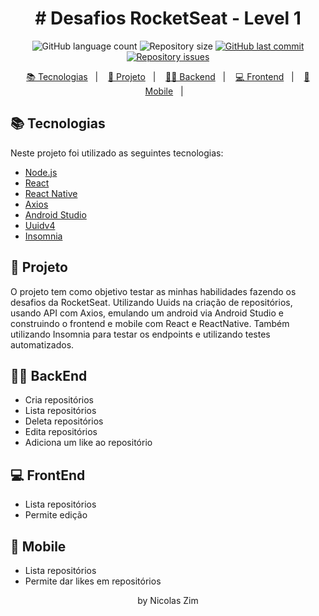 <h1 align="center">
    # Desafios RocketSeat - Level 1
</h1>
<p align="center">
  <img alt="GitHub language count" src="https://img.shields.io/github/languages/count/NicolasZim/RocketChallanges-lvl1">

  <img alt="Repository size" src="https://img.shields.io/github/repo-size/NicolasZim/RocketChallanges-lvl1">
  
  <a href="https://github.com/NicolasZim/RocketChallanges-lvl1/commits/master">
    <img alt="GitHub last commit" src="https://img.shields.io/github/last-commit/NicolasZim/RocketChallanges-lvl1">
  </a>

  <a href="https://github.com/NicolasZim/RocketChallanges-lvl1/issues">
    <img alt="Repository issues" src="https://img.shields.io/github/issues/NicolasZim/RocketChallanges-lvl1">
  </a>

<p align="center">
  <a href="#tecnologias">📚 Tecnologias</a>&nbsp;&nbsp;&nbsp;|&nbsp;&nbsp;&nbsp;
  <a href="#projeto">📁 Projeto</a>&nbsp;&nbsp;&nbsp;|&nbsp;&nbsp;&nbsp;
  <a href="#backend">👩‍💻 Backend</a>&nbsp;&nbsp;&nbsp;|&nbsp;&nbsp;&nbsp;
  <a href="#frontend">💻 Frontend</a>&nbsp;&nbsp;&nbsp;|&nbsp;&nbsp;&nbsp;
  <a href="#mobile">📱 Mobile</a>&nbsp;&nbsp;&nbsp;|&nbsp;&nbsp;&nbsp;
</p>


</p>

## 📚 Tecnologias

Neste projeto foi utilizado as seguintes tecnologias:

- [Node.js](https://nodejs.org/en/)
- [React](https://reactjs.org)
- [React Native](https://facebook.github.io/react-native/)
- [Axios](https://github.com/axios/axios)
- [Android Studio](https://github.com/androidstudioapp)
- [Uuidv4](https://github.com/thenativeweb/uuidv4)
- [Insomnia](https://github.com/Kong/insomnia)

## 📁 Projeto
O projeto tem como objetivo testar as minhas habilidades fazendo os desafios da RocketSeat. Utilizando Uuids na criação de repositórios, usando API com Axios, emulando um android via Android Studio e construindo o frontend e mobile com React e ReactNative. Também utilizando Insomnia para testar os endpoints e utilizando testes automatizados.

## 👩‍💻 BackEnd
- Cria repositórios
- Lista repositórios
- Deleta repositórios
- Edita repositórios
- Adiciona um like ao repositório

## 💻 FrontEnd
- Lista repositórios
- Permite edição

## 📱 Mobile
- Lista repositórios
- Permite dar likes em repositórios


<p align="center">by Nicolas Zim</p>